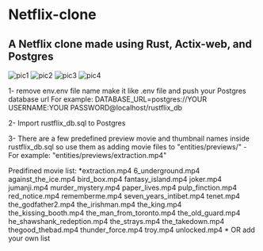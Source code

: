 # Netflix-clone
<h2>A Netflix clone made using Rust, Actix-web, and Postgres </h2>

![pic1](https://user-images.githubusercontent.com/46470297/225446107-7c35710f-d76a-4415-81c7-188265a9e150.PNG)
![pic2](https://user-images.githubusercontent.com/46470297/225446169-1a4b859c-3ec9-4704-9180-3740fe8346f8.jpg)
![pic3](https://user-images.githubusercontent.com/46470297/225446231-92722dc2-dfbc-4b38-872c-5ce00c33e9ef.jpg)
![pic4](https://user-images.githubusercontent.com/46470297/225446261-3a09693b-2ef1-48b0-a9d0-0cc732340367.jpg)

1- remove env.env file name make it like .env file and push your Postgres database url
For example: DATABASE_URL=postgres://YOUR USERNAME:YOUR PASSWORD@localhost/rustflix_db

2- Import rustflix_db.sql to Postgres

3- There are a few predefined preview movie and thumbnail names inside rustflix_db.sql
so use them as adding movie files to "entities/previews/" - For example: "entities/previews/extraction.mp4"

Predifined movie list:
   *extraction.mp4
    6_underground.mp4
    against_the_ice.mp4
    bird_box.mp4
    fantasy_island.mp4
    joker.mp4
    jumanji.mp4
    murder_mystery.mp4
    paper_lives.mp4
    pulp_finction.mp4
    red_notice.mp4
    rememberme.mp4
    seven_years_intibet.mp4
    tenet.mp4
    the_godfather2.mp4
    the_irishman.mp4
    the_king.mp4
    the_kissing_booth.mp4
    the_man_from_toronto.mp4
    the_old_guard.mp4
    he_shawshank_redeption.mp4
    the_strays.mp4
    the_takedown.mp4
    thegood_thebad.mp4
    thunder_force.mp4
    troy.mp4
    unlocked.mp4
  *
OR add your own list
